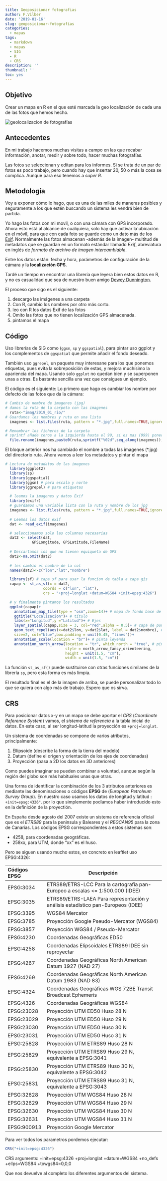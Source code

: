 ```yaml
---
title: Geoposicionar fotografias
author: F.Vilber
date: '2019-01-16'
slug: geoposicionar-fotografías
categories:
  - mapas
tags:
  - markdown
  - mapas
  - SIG
  - R
  - CRS
description: ''
thumbnail: ''
toc: yes
---
```


## Objetivo
Crear un mapa en R en el que esté marcada la geo localización de cada una de las fotos que hemos hecho.

![geolocalizacion de fotografías](/img/mapa_fotos.png)

## Antecedentes
En mi trabajo hacemos muchas visitas a campo en las que recabar información, anotar, medir y sobre todo, hacer muchas fotografías.

Las fotos se seleccionan y editan para los informes. Si se trata de un par de fotos es poco trabajo, pero cuando hay que insertar 20, 50 o más la cosa se complica. Aunque para eso tenemos a *super R*.

## Metodología
Voy a exponer cómo lo hago, que es una de las miles de maneras posibles y seguramente a los que estén buscando un sistema les vendrá bien de partida.

Yo hago las fotos con mi movil, o con una cámara con GPS incorporado. Ahora esto está al alcance de cualquiera, solo hay que activar la´ubicación en el móvil, para que con cada foto se guarde como un dato más de los [Exif](https://es.wikipedia.org/wiki/Exchangeable_image_file_format). Normalmente las fotos almacenan -además de la imagen- multitud de metadatos que se guardan en un formato estándar llamado *Exif*, abreviatura en inglés de *formato de archivo de imagen intercambiable*.

Entre los datos están: fecha y hora, parámetros de configuración de la cámara y la **localización GPS**.

Tardé un tiempo en encontrar una librería que leyera bien estos datos en R, y no es casualidad que sea de nuestro buen amigo  [Dewey Dunnington](https://github.com/paleolimbot/exifr).

El proceso que sigo es el siguiente:

 1. descargo las imágenes a una carpeta
 2. Con R, cambio los nombres por otro más corto.
 3. leo con R los datos Exif de las fotos
 4. Omito las fotos que no tienen localización GPS almacenada.
 5. pintamos el mapa
 
## Código

Uso librerías de SIG como (`ggsn`, `sp` y `ggspatial`), para pintar uso ggplot y los complementos de `ggspatial` que permite añadir el fondo deseado.

También uso `ggrepel`, un paquete muy interesane para los que ponemos etiquetas, pues evita la sobreposición de estas, y mejora muchísimo la apariencia del mapa. Usando solo `ggplot` no quedan bien y se superponen unas a otras. Es bastante sencilla una vez que consigues un ejemplo.

El código es el siguiente:
Lo primero que hago es cambiar los nombre por defecto de las fotos que da la cámara:

```r
# Cambio de nombre de imagenes (jpg)
# damos la ruta de la carpeta con las imagenes
  ruta<-"imag/2019_01_rio/"
# Guardamos los nombres y ruta en una lista
  imagenes <- list.files(ruta, pattern = "*.jpg",full.names=TRUE,ignore.case = T)

# Renombrar los ficheros de la carpeta
# sprintf añade ceros a la izquierda hasta el 99, si es mas (999) poner %03d
  file.rename(imagenes,paste0(ruta,sprintf("%02d",seq_along(imagenes)),"_C.jpg"))
```
El bloque anterior nos ha cambiado el nombre a todas las imagenes (*.jpg) del directorio ruta. Ahora vamos a leer los metadatos y pintar el mapa

```r
# Lectura de metadatos de las imagenes
  library(ggplot2)
  library(sp)
  library(ggspatial)
  library(ggsn) # para escala y norte
  library(ggrepel) # para etiquetas 

  # leemos la imagenes y datos Exif
  library(exifr)
  # guardamos una variable lista con la ruta y nombre de los jpg
  imagenes <- list.files(ruta, pattern = "*.jpg",full.names=TRUE,ignore.case = T)
  
  # Leemos los datos exif
  dat <- read_exif(imagenes)

  # seleccionamos solo las columnas necesarias
  dat2 <- select(dat,
	        GPSLongitude, GPSLatitude,FileName)
  
  # Descartamos los que no tienen equiqueta de GPS
  dat2<-na.omit(dat2)
  
  # les cambio el nombre de la col 
  names(dat2)<-c("lon","lat","nombre")

  library(sf) # capa sf para usar la funcion de tabla a capa gis
  capap <- st_as_sf(x = dat2, 
                 coords = c("lon", "lat"),
                 crs = "+proj=longlat +datum=WGS84 +init=epsg:4326")

  # y finalmente pintamos los resultados
  ggplot(capap)+
    annotation_map_tile(type = "osm",zoom=14)+ # mapa de fondo base de OpenStreetMap
    ggtitle("Localizacion")+ # título
    labs(x="Longitud",y ="Latitud")+ # Ejes
    layer_spatial(capap,size = 3, col="red",alpha = 0.5)+ # capa de puntos de las fotos
    geom_text_repel(aes(x=dat2$lon, y=dat2$lat, label = dat2$nombre), # etiquetas
    size=2, col="blue",box.padding = unit(0.45, "lines"))+
    annotation_scale(location = "br")+ # pinta leyenda 
    annotation_north_arrow(location = "tr", which_north = "true", # pinta flecha norte
                           style = north_arrow_fancy_orienteering, 
                           height = unit(1.5, "cm"),
                           width = unit(1.5, "cm"))
```
La función `st_as_sf()` puede sustituirse con otras funciones similares de la librería `sp`, pero esta forma es más límpia.


El resultado final es el de la imagen de arriba, se puede personalizar todo lo que se quiera con algo más de trabajo. Espero que os sirva.


## CRS
Para posicionar datos x-y en un mapa se debe aportar el *CRS* (*Coordinate Reference System*) vamos, el *sistema de referencia* a la tabla inicial de datos. En este caso, al ser longitud-latitud la proyección es `+proj=longlat`.

Un sistema de coordenadas se compone de varios atributos, principalmente:

 1. Ellipsoide (describe la forma de la tierra del modelo)
 2. Datum (define el origen y orientación de los ejes de coordenadas)
 3. Proyección (pasa a 2D los datos en 3D anteriores)
 
Como puedes imaginar se pueden combinar a voluntad, aunque según la región del globo son más habituales unas que otras.

Una forma de identificar la combinación de los 3 atributos anteriores es mediante las denominaciones o códigos **EPSG** de (*European Petroleum Survey Group*). En nuestro caso usamos los datos de longitud y latitud : `+init=epsg:4326"`. por lo que simplemente podíamos haber introducido esto en la definición de la proyectión.

En España desde agosto del 2007 existe un sistema de referencia oficial que es el *ETRS89* para la peninsula y Baleares y el *REGCAN95* para la zona de Canarias. Los códigos EPSG correspondientes a estos sistemas son:

 * 4258, para coordenadas geográficas.
 * 258xx, para UTM, donde “xx” es el huso.

Pero se siguen usando mucho estos, en concreto en leaftlet uso EPSG:4326:

Códigos EPSG  | Descripción
 :--- | --- 
EPSG:3034 |	ETRS89/ETRS-LCC  Para la cartografía pan-Europeo a escalas <= 1:500.000 (IDEE)
EPSG:3035 |	ETRS89/ETRS-LAEA  Para representación y análisis estadístico pan-Europeos (IDEE)
EPSG:3395 |	WGS84  Mercator
EPSG:3785 |	Proyección Google Pseudo-Mercator  (WGS84)
EPSG:3857 |	Proyección WGS84 / Pseudo-Mercator
EPSG:4230 |	Coordenadas Geográficas ED50
EPSG:4258 |	Coordenadas Elipsoidales ETRS89 IDEE sin reproyectar
EPSG:4267 |	Coordenadas Geográficas North American Datum 1927 (NAD 27)
EPSG:4269 |	Coordenadas Geográficas North American Datum 1983 (NAD 83)
EPSG:4324 |	Coordenadas Geográficas WGS 72BE Transit Broadcast Ephemeris
EPSG:4326 |	Coordenadas Geográficas WGS84
EPSG:23028 |	Proyección UTM ED50 Huso 28 N
EPSG:23029 | Proyección UTM ED50 Huso 29 N
EPSG:23030 |	Proyección UTM ED50 Huso 30 N
EPSG:23031 |	Proyección UTM ED50 Huso 31 N
EPSG:25828 |	Proyección UTM ETRS89 Huso 28 N
EPSG:25829 |	Proyección UTM ETRS89 Huso 29 N, equivalente a EPSG:3041
EPSG:25830 |	Proyección UTM ETRS89 Huso 30 N, equivalente a EPSG:3042
EPSG:25831 |	Proyección UTM ETRS89 Huso 31 N, equivalente a EPSG:3043
EPSG:32628 |	Proyección UTM WGS84 Huso 28 N
EPSG:32629 |	Proyección UTM WGS84 Huso 29 N
EPSG:32630 |	Proyección UTM WGS84 Huso 30 N
EPSG:32631 |	Proyección UTM WGS84 Huso 31 N
EPSG:900913 | 	Proyección Google Mercator


Para ver todos los parametros pordemos ejecutar:

```r
CRS("+init=epsg:4326")
```

  CRS arguments:
 +init=epsg:4326 +proj=longlat +datum=WGS84 +no_defs +ellps=WGS84 +towgs84=0,0,0 

Que nos devuelve al completo los diferentes argumentos del sistema.